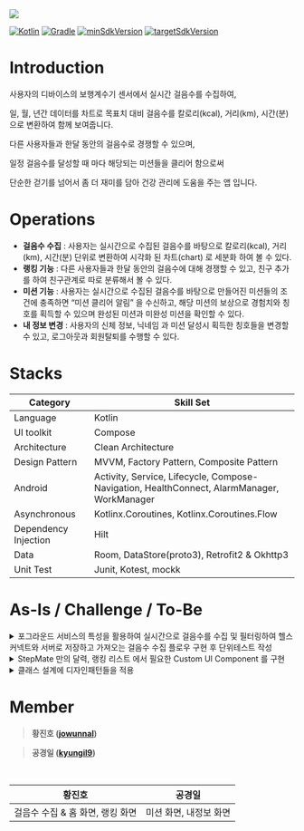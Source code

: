 <a href="https://play.google.com/store/apps/details?id=com.stepmate.app">
	<img src="https://img.shields.io/badge/PlayStore-v1.0.3-4285F4?style=for-the-badge&logo=googleplay&logoColor=white&link=https://play.google.com/store/apps/details?id=com.stepmate.app" />
</a>

<br/>

[![Kotlin](https://img.shields.io/badge/Kotlin-1.9.20-blue.svg)](https://kotlinlang.org)
[![Gradle](https://img.shields.io/badge/gradle-8.3.0-green.svg)](https://gradle.org/)
[![minSdkVersion](https://img.shields.io/badge/minSdkVersion-29-red)](https://developer.android.com/distribute/best-practices/develop/target-sdk)
[![targetSdkVersion](https://img.shields.io/badge/targetSdkVersion-34-orange)](https://developer.android.com/distribute/best-practices/develop/target-sdk)

# Introduction

사용자의 디바이스의 보행계수기 센서에서 실시간 걸음수를 수집하여,

일, 월, 년간 데이터를 차트로 목표치 대비 걸음수를 칼로리(kcal), 거리(km), 시간(분) 으로 변환하여 함께 보여줍니다.

다른 사용자들과 한달 동안의 걸음수로 경쟁할 수 있으며,

일정 걸음수를 달성할 때 마다 해당되는 미션들을 클리어 함으로써

단순한 걷기를 넘어서 좀 더 재미를 담아 건강 관리에 도움을 주는 앱 입니다.

# Operations

- **걸음수 수집** : 사용자는 실시간으로 수집된 걸음수를 바탕으로 칼로리(kcal), 거리(km), 시간(분) 단위로 변환하여 시각화 된 차트(chart) 로 세분화 하여 볼 수 있다.
- **랭킹 기능** : 다른 사용자들과 한달 동안의 걸음수에 대해 경쟁할 수 있고, 친구 추가를 하여 친구관계로 따로 분류해서 볼 수 있다.
- **미션 기능** : 사용자는 실시간으로 수집된 걸음수를 바탕으로 만들어진 미션들의 조건에 충족하면 “미션 클리어 알림” 을 수신하고, 해당 미션의 보상으로 경험치와 칭호를 획득할 수 있으며 완성된 미션과 미완성 미션을 확인할 수 있다.
- **내 정보 변경** : 사용자의 신체 정보, 닉네임 과 미션 달성시 획득한 칭호들을 변경할 수 있고, 로그아웃과 회원탈퇴를 수행할 수 있다.

# Stacks

| Category | Skill Set |
| ----- | ----- |
| Language | Kotlin |
| UI toolkit | Compose |
| Architecture | Clean Architecture |
| Design Pattern | MVVM, Factory Pattern, Composite Pattern |
| Android | Activity, Service, Lifecycle, Compose-Navigation, HealthConnect, AlarmManager, WorkManager |
| Asynchronous | Kotlinx.Coroutines, Kotlinx.Coroutines.Flow |
| Dependency Injection | Hilt |
| Data | Room, DataStore(proto3), Retrofit2 & Okhttp3 |
| Unit Test | Junit, Kotest, mockk |

# As-Is / Challenge / To-Be

<details>
<summary>포그라운드 서비스의 특성을 활용하여 실시간으로 걸음수를 수집 및 필터링하여 헬스커넥트와 서버로 저장하고 가져오는 걸음수 수집 플로우 구현 후 단위테스트 작성</summary>
<div markdown="1">

### As-Is
- 디바이스의 하드웨어 센서로 부터 걸음수를 수집해야 한다.
- 수집된 걸음수를 기반으로 년/월/일 간 걸음수를 차트(막대 그래프)로 볼 수 있어야 한다.
- 백그라운드에서 실시간으로 수집되어야 하고, 도즈모드에도 동작해야 한다.
- 걸음수 수집 플로우에 대해 검증을 위한 단위 테스트 작성이 필요하다.

### Challenge
- **걸음수 데이터**
  - **데이터 출처**
    - 안드로이드에서 걸음수를 수집하는 방법은 걸음수 감지 센서와 걸음수 측정기 센서를 이용할 수 있습니다.
    - 걸음수 감지 센서는 걸음이 발생할 때 마다 1의 값을 콜백 받는데, 이보다 측정기 센서의 값이 더 정확하여 측정기 센서값을 이용하였습니다.
  - **데이터 관리**
    - 걸음수 데이터는 필요한 형태(년/월/일 등)로 가공되어야 하기 때문에 이러한 다양한 API 를 제공하는 Health Connect 에 저장하여 관리하였습니다.
- **걸음수 수집**
  - 걸음수는 **백그라운드에서 실시간으로 수집** 되어야 하고, **도즈모드**에도 동작해야만 합니다.
  - 또한, 오늘 얼마만큼을 걸었는지를 실시간으로 보여주기 위해 **Foreground Service** 에서 수집하고 **Notification#setOngoing(true)** 로 보여주도록 구현 하였습니다.
  - 걸음수는 사용성 측면에서 보았을 때, 횡단보도에서 신호를 기다린 후 다음 횡단보도 까지 보행을 쉬지 않고 유지합니다.
  - 따라서, 코루틴을 활용한 타이머를 이용하여 1분 동안 걸음이 발생하지 않았다면, 현재 까지 쌓인 "**분할 걸음수**" 를 헬스커넥트에 저장합니다.
  - 걸음이 계속 발생한다면, 반복적으로 타이머의 시간을 1분으로 설정합니다.
- **걸음수 수집 플로우**
  - 기본적으로 다음 공식으로 오늘의 걸음수를 계산할 수 있습니다.
    - **오늘의 걸음수 = 걸음수 측정기 센서값 - 어제 걸음수 + 재부팅 전 걸음수**
  - 걸음수 수집 플로우에서 중요한 시나리오는 다음 3가지 입니다.
    - "분할 걸음수" 가 저장되지 않은 상태에서 **Foreground Service** 가 프로세스에 의해 종료 후 재시작 되었을 경우
      - DataStore 로 걸음이 발생할 때 마다 **오늘 걸음수**를 저장합니다.
      - **Foreground Service** 가 프로세스에 의해 종료 후 재시작 되었다면 **onStartCommand(Intent) 의 intent 가 null** 입니다
      - 이 때 **헬스커넥트**에 저장된 오늘 걸음수와 **DataStore** 에 저장된 오늘 걸음수를 비교하여 **차이만큼 헬스커넥트에 저장**해 줍니다.
    - 하루가 지났을 때
      - 자정이 되면 정시에 동작해야 하므로 **AlarmManager#setAlarmClock** 을 이용하였고, 쌓여진 "분할 걸음수" 를 헬스커넥트에 저장하고, **어제 걸음수** 에 **걸음수 측정기 센서값** 을 저장합니다.
      - 바뀌어진 값들로 오늘 걸음수를 계산하면 0 이 됩니다.
    - 디바이스가 재부팅 되었을 때
      - 디바이스가 재부팅 되면, **걸음수 측정기 센서**의 값은 0 이 됩니다.
      - 만약 앱이 설치된 상태에서 디바이스가 재부팅 되었다면, 재부팅 전 까지의 **오늘 걸음수** 를 **재부팅 전 걸음수** 로 저장하고 이를 **오늘 걸음수** 계산에 이용합니다.
      - 재부팅을 하지 않았다면, 기본적으로 **재부팅 전 걸음수** 는 0 이 됩니다.
- 알고리즘 검증을 위해 [단위테스트](https://github.com/step-Mate/Android/blob/main/feature/home/src/test/java/com/stepmate/home/StepSensorViewModelTest.kt)를 Kotlin 기반 라이브러리인 **Kotest** 와 **mockk** 를 이용하여 작성하였습니다.

### To-Be
- 안드로이드에서 백그라운드 작업에 대한 제한을 강화하면서 Notification 이라는 UI 가 제공되는 Foreground Service 의 이용을 권고하는 업데이트 방향에 대해 알게 되었습니다.
- 앱의 핵심 기능에는 UX를 위해 정확한 검증을 하는 단위테스트 코드 작성이 필수적이어야 한다고 느꼈습니다.
- 실제로 사용한다는 관점으로 바라보고 문제를 해결해야 한다는 관점이 생기게 되었습니다.

</div>
</details>

<details>
<summary>StepMate 만의 달력, 랭킹 리스트 에서 필요한 Custom UI Component 를 구현</summary>
<div markdown="1">

### As-Is

- [랭킹 리스트](https://github.com/step-Mate/Android/tree/main/feature/ranking) 의 중첩 스크롤 요구사항

  - 상단바가 가려질 때 까지 스크롤이 먼저 소비됩니다.
  - 상단바가 모두 가려졌다면, 랭킹리스트의 LazyList 가 스크롤을 소비합니다.
  - 랭킹리스트의 끝에 도달했다면, 랭킹 정보를 더 가져오기 위한 스크롤을 소비합니다.

- [랭킹 리스트](https://github.com/step-Mate/Android/tree/main/feature/ranking) UI Component 요구사항

  - 첫 아이템이 보여지지 않을 때, 스크롤바와 맨위로 이동하기 버튼이 노출됩니다.
  - 스크롤바를 드래그시 해당 위치의 아이템이 있는 곳으로 스크롤 됩니다.
  - 맨위로 이동하기 버튼을 누르면, 랭킹리스트의 첫 아이템으로 스크롤 됩니다.
  - 3초 동안 스크롤이 일어나지 않는다면, 맨위로 이동하기 버튼이 보이지 않습니다.

- [달력](https://github.com/step-Mate/Android/tree/main/feature/home) 화면의 요구사항

  - 년/월/일 단위로 선택할 수 있습니다. 헬스 커넥트 정책에 따라, 권한을 승인 받은 시점으로 부터 30일 전 ~ 오늘까지의 달력을 표시합니다.
    - 연도 선택 달력은 선택 가능한 년도 들을 달력에 버튼으로 표시합니다.
    - 월 선택 달력은 선택 가능한 월 이내의 숫자를 달력에 버튼으로 표시합니다.
    - 일 선택 달력은 해당 월의 일간 달력을 표시합니다.
      - 일간 달력의 기본 형태는 6주 만큼을 표기합니다.
      - 이번달의 일자 범위를 벗어나는 요소들은 "저번달의 마지막 주" 또는 "다음달의 첫주" 일자로 표기합니다.
  - 선택된 년/월/일 단위의 걸음수와 걸음수에 대한 칼로리, 시간을 차트 형태로 노출합니다.
    - 연도 선택시, 해당 연도의 1개월 단위의 정보를 차트에 노출합니다.
    - 월 선택시, 해당 월의 1일 단위의 정보를 차트에 노출합니다.
    - 일 선택시, 해당 일의 24시간 단위의 정보를 차트에 노출합니다.

### Challenge

- **중첩 스크롤**
  - **NestedScrollConnection** 인터페이스를 구현하는 클래스를 만들고, **Modifier#nestedScroll** 의 인자로 넣어 구현하였습니다.
  - 랭킹 리스트의 계층구조에서 **가장 먼저 스크롤을 소비할 수 있는 요소는 LazyList** 입니다.
  - 하지만 [상단바가 있는 레이아웃](https://github.com/step-Mate/Android/blob/main/design/src/main/kotlin/com/stepmate/design/component/systembarhiding/SystemBarHiding.kt)이 **가장 먼저 스크롤을 소비**해야 하므로 **NestedScrollConnection#onPreScroll** 을 이용하여 스크롤을 소비하였습니다.
  - 이후, LazyList 의 첫아이템에 위치하여 **스크롤이 더이상 발생하지 않을 때** 상단바가 다시 보이도록 하기 위해 **NestedScrollConnection#onPostScroll** 을 이용하여 상단바가 나타나는 스크롤을 소비하였습니다.
  - **랭킹리스트의 끝에서 스크롤이 발생하면** LazyList 에서 소비되지 않은 스크롤이 발생하게 되고, LazyList 를 감싸는 레이아웃에서 **NestedScrollConnection#onPostScroll** 로 **랭킹 정보를 더 가져오기 위한 스크롤**을 소비하였습니다.
- [스크롤바](https://github.com/step-Mate/Android/blob/main/design/src/main/kotlin/com/stepmate/design/component/lazyList/VerticalScrollBar.kt)
  - LazyList 의 **item view size** 에 **item 개수**를 **곱하여** 스크롤 바의 위치를 계산하였습니다.
  - 스크롤 바의 Modifier#pointerInput 으로 발생한 **드래그의 양**에서 **item view size 로 나누어** 해당 위치의 **아이템 index**를 구하고 **LazyListState#scrollToItem(index)** 로 이동하도록 구현하였습니다.
- **맨위로 이동하기 버튼**
  - 맨위로 이동하기 버튼을 클릭하면 LazyListState#animateScrollToItem(0) 을 이용하여 첫 아이템으로 스크롤 하였습니다.
  - [코루틴을 활용한 타이머](https://github.com/step-Mate/Android/blob/main/design/src/main/kotlin/com/stepmate/design/component/lazyList/TimeScheduler.kt) 클래스를 이용하여 3초동안 스크롤이 일어나지 않을 때 **Modifier#alpha** 의 인자로 animate 상태값을 조절하여 보이지 않도록 구현하였습니다.
- **달력 화면**
  - 데이터
    - 6주 * 7일 의 달력은 1..42 의 숫자 배열로 구성하고, java.time.zonedDataTime 을 이용하여 날짜를 계산하였습니다.
    - 일간 달력의 계산에는 3가지 요소가 필요합니다.
      - **"이번달 1일의 요일에 대한 dayOfWeek"(일요일 ~ 토요일 에 대해 0~6)**
      - **이번달 말일**
      - **저번달 말일**

    - **첫주**에는 (숫자 배열의 값 + ("저번달 말일" - "이번달 1일의 요일의 dayOfWeek")) 으로 계산합니다.
      - 예) 8월 1일이 목요일(4), 7월의 말일이 31 일 때, (1 + (31 - 4)) = 28, (2 + (31 - 4)) = 29, (3 + (31 - 4)) = 30, (4 + (31 - 4)) = 31 ...
    - **이번달 일자**는 (숫자 배열의 값 - "이번달 1일의 요일에 대한 dayOfWeek") 으로 계산합니다.
      - 예) (5 - 4) = 1, (6 - 4) = 2, (7 - 4) = 3
    - **이번달 말일 이후**는 (숫자 배열의 값 - ("이번달 말일" + "이번달 1일의 요일에 대한 dayOfWeek")) 으로 계산합니다.
      - 예) 8월의 말일이 31 일 때, (36 - (31 + 4)) = 1, (37 - (31 + 4)) = 2, (38 - (31 + 4)) = 3, (39 - (31 + 4)) = 4 ...
  - 달력화면을 만들기 위해 **Layout()** 컴포저블 함수를 이용하여 **view의 크기 측정**과 **위치를 결정**시켜 구현하였습니다.

### To-Be

- Compose 의 **Layout 단계를 구현**하여 **Custom UI Component 를 만들수 있는 방법**을 알게 되었습니다.
- **사용자 상호작용**이 **view tree 계층구조**에서 **어떤 방식으로 수행**되는지 알게 되었습니다.

</div>
</details>

<details>
<summary>클래스 설계에 디자인패턴들을 적용</summary>
<div markdown="1">

### As-Is

- 헬스 케어 데이터
  - StepMate 에서 제공하는 헬스케어 데이터는 걸음수 와 걸음수를 기반으로 계산된 칼로리와 시간 이다.
  - 추후 심박수, 혈당량 과 같은 다른 헬스 케어 데이터도 추가할 예정이다.
  - SOLID 원칙중 OCP(개방-폐쇄 원칙)에 따라 지원하는 헬스케어 데이터가 늘어나도 기존의 공통 UI Component 와 비즈니스 로직은 그대로 재사용 될 수 있어야 한다.
  - 이를 위해 SOLID 원칙중 LSP(리스코프 치환 원칙) 의 근거인 객체지향 프로그래밍의 다형성에 따라 클래스 설계는 상속과 구현의 관계를 갖도록 해야 하며, SOLID 원칙중 DIP(의존성 역전 원칙)에 따라 UI Component 와 비즈니스 로직에서의 참조는 상위수준을 의존해야 한다.
  - 위의 조건을 만족시키기 위해 [HealthCare](https://github.com/step-Mate/Android/blob/develop/feature/home/src/main/kotlin/com/stepmate/home/screen/home/state/HealthCare.kt) 를 의존하도록 구현했지만 구체적(걸음수, 심박수 등) 클래스들은 객체의 생성에 필요한 생성 로직의 복잡도가 커지는 문제가 발생
- 미션 데이터
  - 처음에는 미션정보가 (걸음수:50) 또는 (칼로리:100) 과 같이 하나의 미션을 제공하려 했지만,
  - 추후, (걸음수:100 & 칼로리:200) 과 같이 여러개의 미션이 합쳐진 하나의 미션을 제공해야하는 요구사항이 발생

### Challenge

- 헬스 케어 정보 클래스 설계에 [Factory Pattern](https://github.com/step-Mate/Android/blob/develop/feature/home/src/main/kotlin/com/stepmate/home/screen/home/state/Step.kt) 적용하였습니다.
  - 모든 구체적 클래스([걸음수](https://github.com/step-Mate/Android/blob/develop/feature/home/src/main/kotlin/com/stepmate/home/screen/home/state/Step.kt) , [심박수](https://github.com/step-Mate/Android/blob/develop/feature/home/src/main/kotlin/com/stepmate/home/screen/home/state/HeartRate.kt))들의 **생성에 필요한 정보가 다르고**
  - 생성의 **전후처리의 로직이 모두 달라서** 복잡도가 커졌기 때문에 생성 로직을 **팩토리 패턴**으로 분리하여 해결하였습니다.
- 미션 정보 클래스 설계에 [Composite Pattern](https://github.com/step-Mate/Android/tree/develop/domain/src/main/kotlin/com/stepmate/domain/model/mission) 적용하였습니다.
  - 각각의 하나의 미션들과 미션들이 합쳐진 복합 미션 모두가 동등하게 **하나의 미션으로 취급**되어야 하기 때문에 **컴포지트 패턴**을 적용하여 해결하였습니다.

### To-Be

- **SOLID 원칙**과 **OOP**, 그리고 구체적 상황에서 이를 실현하는 하나의 방법론인 **디자인 패턴**들을 학습하며 **클래스 설계에 관한 지식을 늘리고 견해를 쌓게**되었습니다.
- 제가 제일 좋아하는 원칙은 **OCP** 입니다. 
  - 사용자가 직접 다루는 애플리케이션 개발에서 가장 큰 비용은 **인적비용**이고
  - 이는 **시간** 과 직결된다고 생각합니다. 
  - OCP 원칙을 잘 따르도록 설계한다면, 기존의 핵심 비즈니스 로직이나 공통 UI Component 들을 **그대로 재사용**할 수 있기 때문에 코드 **유지보수에 드는 시간적 비용이 획기적으로 단축**될 수 있을 것이라 느꼈습니다.

</div>
</details>

# Member

> **황진호 ([jowunnal](https://github.com/jowunnal "github link"))** 

> **공경일 ([kyungil9](https://github.com/kyungil9 "github link"))** 

<br>

| 황진호 | 공경일 |
| ----- | ----- |
| 걸음수 수집 & 홈 화면, 랭킹 화면 | 미션 화면, 내정보 화면 |

